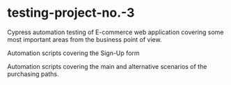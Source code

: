 # testing-project-no.-3

Cypress automation testing of E-commerce web application covering some most important areas from the business point of view. 


Automation scripts covering the Sign-Up form 



Automation scripts covering the main and alternative scenarios of the purchasing paths.
